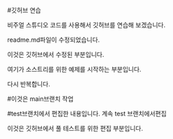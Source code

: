 #깃허브 연습

비주얼 스튜디오 코드를 사용해서 깃허브를 연습해 보겠습니다.

readme.md파일이 수정되었습니다.

이것은 깃허브에서 수정된 부분입니다.

여기가 소스트리를 위한 예제를 시작하는 부분입니다.

다시 반복합니다.

#이것은 main브랜치 작업

#test브랜치에서 편집한 내용입니다.
계속 test  브랜치에서편집

이것은 깃허브에서 풀 테스트를 위한 편집 부분입니다.

